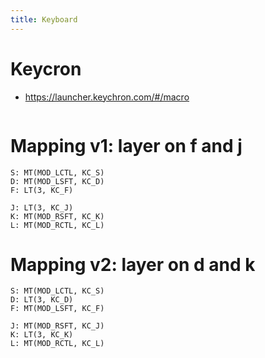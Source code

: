 ```yaml
---
title: Keyboard
---
```

# Keycron
- https://launcher.keychron.com/#/macro
```
```

# Mapping v1: layer on f and j
```
S: MT(MOD_LCTL, KC_S)
D: MT(MOD_LSFT, KC_D)
F: LT(3, KC_F)

J: LT(3, KC_J)
K: MT(MOD_RSFT, KC_K)
L: MT(MOD_RCTL, KC_L)
```


# Mapping v2: layer on d and k
```
S: MT(MOD_LCTL, KC_S)
D: LT(3, KC_D)
F: MT(MOD_LSFT, KC_F)

J: MT(MOD_RSFT, KC_J)
K: LT(3, KC_K)
L: MT(MOD_RCTL, KC_L)
```
